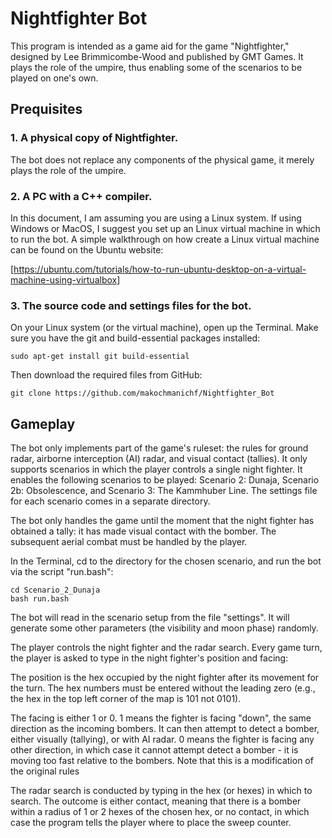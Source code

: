 # Nightfighter Bot

This program is intended as a game aid for the game "Nightfighter," designed by Lee Brimmicombe-Wood and published by GMT Games. It plays the role of the umpire, thus enabling some of the scenarios to be played on one's own. 


## Prequisites


### 1. A physical copy of Nightfighter.

The bot does not replace any components of the physical game, it merely plays the role of the umpire.


### 2. A PC with a C++ compiler.

In this document, I am assuming you are using a Linux system. If using Windows or MacOS, I suggest you set up an Linux virtual machine in which to run the bot. A simple walkthrough on how create a Linux virtual machine can be found on the Ubuntu website:

[https://ubuntu.com/tutorials/how-to-run-ubuntu-desktop-on-a-virtual-machine-using-virtualbox]



### 3. The source code and settings files for the bot.

On your Linux system (or the virtual machine), open up the Terminal. Make sure you have the git and build-essential packages installed:

```
sudo apt-get install git build-essential
```

Then download the required files from GitHub:

```
git clone https://github.com/makochmanichf/Nightfighter_Bot
```


## Gameplay

The bot only implements part of the game's ruleset: the rules for ground radar, airborne interception (AI) radar, and visual contact (tallies). It only supports scenarios in which the player controls a single night fighter. It enables the following scenarios to be played: Scenario 2: Dunaja, Scenario 2b: Obsolescence, and Scenario 3: The Kammhuber Line. The settings file for each scenario comes in a separate directory. 

The bot only handles the game until the moment that the night fighter has obtained a tally: it has made visual contact with the bomber. The subsequent aerial combat must be handled by the player. 

In the Terminal, cd to the directory for the chosen scenario, and run the bot via the script "run.bash":

```
cd Scenario_2_Dunaja
bash run.bash
```

The bot will read in the scenario setup from the file "settings". It will generate some other parameters (the visibility and moon phase) randomly.

The player controls the night fighter and the radar search. Every game turn, the player is asked to type in the night fighter's position and facing:

The position is the hex occupied by the night fighter after its movement for the turn. The hex numbers must be entered without the leading zero (e.g., the hex in the top left corner of the map is 101 not 0101).

The facing is either 1 or 0. 1 means the fighter is facing "down", the same direction as the incoming bombers. It can then attempt to detect a bomber, either visually (tallying), or with AI radar. 0 means the fighter is facing any other direction, in which case it cannot attempt detect a bomber - it is moving too fast relative to the bombers. Note that this is a modification of the original rules 

The radar search is conducted by typing in the hex (or hexes) in which to search. The outcome is either contact, meaning that there is a bomber within a radius of 1 or 2 hexes of the chosen hex, or no contact, in which case the program tells the player where to place the sweep counter.
